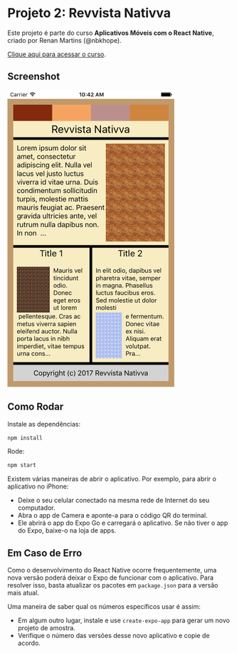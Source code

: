 # Projeto 2: Revvista Nativva

Este projeto é parte do curso **Aplicativos Móveis com o React Native**, criado por Renan Martins (@nbkhope).

[Clique aqui para acessar o curso](https://www.udemy.com/course/aplicativos-moveis-com-o-react-native/).

## Screenshot

![Revvista Nativva App](./screenshot.png)

## Como Rodar

Instale as dependências:

```sh
npm install
```

Rode:

```sh
npm start
```

Existem várias maneiras de abrir o aplicativo. Por exemplo, para abrir o aplicativo no iPhone:

- Deixe o seu celular conectado na mesma rede de Internet do seu computador.
- Abra o app de Camera e aponte-a para o código QR do terminal.
- Ele abrirá o app do Expo Go e carregará o aplicativo. Se não tiver o app do Expo, baixe-o na loja de apps.

## Em Caso de Erro

Como o desenvolvimento do React Native ocorre frequentemente, uma nova versão poderá deixar o Expo de funcionar com o aplicativo. Para resolver isso, basta atualizar os pacotes em `package.json` para a versão mais atual.

Uma maneira de saber qual os números específicos usar é assim:

- Em algum outro lugar, instale e use `create-expo-app` para gerar um novo projeto de amostra.
- Verifique o número das versões desse novo aplicativo e copie de acordo.
